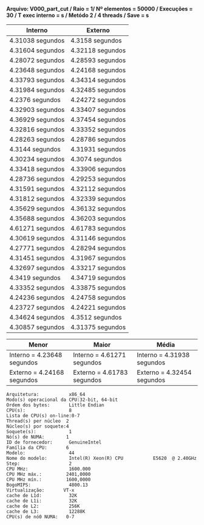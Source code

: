 **Arquivo: V000_part_cut / Raio = 1/ Nº elementos = 50000 / Execuções = 30 / T exec interno = s / Metódo 2 / 4 threads / Save = s**
 
| Interno | Externo |
|---------| ------- |
|4.31038 segundos |4.3158 segundos |
|4.31604 segundos |4.32118 segundos |
|4.28072 segundos |4.28593 segundos |
|4.23648 segundos |4.24168 segundos |
|4.33793 segundos |4.34314 segundos |
|4.31984 segundos |4.32485 segundos |
|4.2376 segundos |4.24272 segundos |
|4.32903 segundos |4.33407 segundos |
|4.36929 segundos |4.37454 segundos |
|4.32816 segundos |4.33352 segundos |
|4.28263 segundos |4.28786 segundos |
|4.3144 segundos |4.31931 segundos |
|4.30234 segundos |4.3074 segundos |
|4.33418 segundos |4.33906 segundos |
|4.28736 segundos |4.29253 segundos |
|4.31591 segundos |4.32112 segundos |
|4.31812 segundos |4.32339 segundos |
|4.35629 segundos |4.36132 segundos |
|4.35688 segundos |4.36203 segundos |
|4.61271 segundos |4.61783 segundos |
|4.30619 segundos |4.31146 segundos |
|4.27771 segundos |4.28294 segundos |
|4.31451 segundos |4.31967 segundos |
|4.32697 segundos |4.33217 segundos |
|4.3419 segundos |4.34719 segundos |
|4.33352 segundos |4.33875 segundos |
|4.24236 segundos |4.24758 segundos |
|4.23727 segundos |4.24221 segundos |
|4.34624 segundos |4.3512 segundos |
|4.30857 segundos |4.31375 segundos |

|Menor|Maior|Média|
|------|------|------|
|Interno = 4.23648 segundos |Interno = 4.61271 segundos |Interno = 4.31938 segundos |
|Externo = 4.24168 segundos |Externo = 4.61783 segundos |Externo = 4.32454 segundos |
```<code>
Arquitetura:           x86_64
Modo(s) operacional da CPU:32-bit, 64-bit
Ordem dos bytes:       Little Endian
CPU(s):                8
Lista de CPU(s) on-line:0-7
Thread(s) per núcleo  2
Núcleo(s) por soquete:4
Soquete(s):            1
Nó(s) de NUMA:        1
ID de fornecedor:      GenuineIntel
Família da CPU:       6
Modelo:                44
Nome do modelo:        Intel(R) Xeon(R) CPU           E5620  @ 2.40GHz
Step:                  2
CPU MHz:               1600.000
CPU MHz máx.:         2401,0000
CPU MHz mín.:         1600,0000
BogoMIPS:              4800.13
Virtualização:       VT-x
cache de L1d:          32K
cache de L1i:          32K
cache de L2:           256K
cache de L3:           12288K
CPU(s) de nó0 NUMA:   0-7
